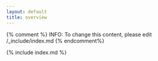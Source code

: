 ```yaml
---
layout: default
title: overview
---
```


{% comment %}
INFO: To change this content, please edit /_include/index.md
{% endcomment%}

{% include index.md %}
